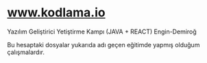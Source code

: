 # www.kodlama.io
 Yazılım Geliştirici Yetiştirme Kampı (JAVA + REACT) Engin-Demiroğ

Bu hesaptaki dosyalar yukarıda adı geçen eğitimde yapmış olduğum çalışmalardır.
